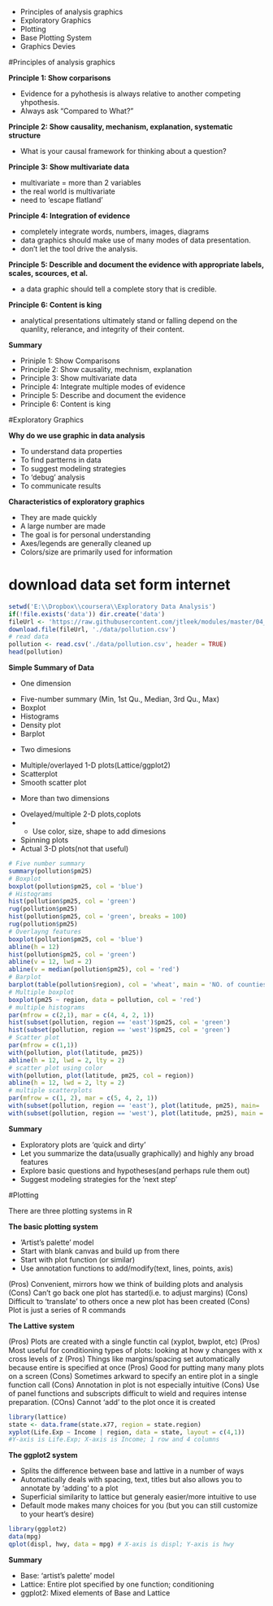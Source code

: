 * Principles of analysis graphics
* Exploratory Graphics
* Plotting
* Base Plotting System
* Graphics Devies

#Principles of analysis graphics

**Principle 1: Show corparisons**   
 + Evidence for a pyhothesis is always relative to another competing yhpothesis.  
 + Always ask “Compared to What?”

**Principle 2: Show causality, mechanism, explanation, systematic structure**  

 + What is your causal framework for thinking about a question?

**Principle 3: Show multivariate data** 

 + multivariate = more than 2 variables
 + the real world is multivariate
 + need to ‘escape flatland’
 
**Principle 4: Integration of evidence** 
 + completely integrate words, numbers, images, diagrams
 + data graphics should make use of many modes of data presentation.
 + don’t let the tool drive the analysis.  
 
**Principle 5: Describle and document the evidence with appropriate labels, scales, scources, et al.** 
 + a data graphic should tell a complete story that is credible.
 
**Principle 6: Content is king**
 + analytical presentations ultimately stand or falling depend on the quanlity, relerance, and integrity of their content.

**Summary**
* Priniple 1: Show Comparisons
* Principle 2: Show causality, mechnism, explanation
* Principle 3: Show multivariate data
* Principle 4: Integrate multiple modes of evidence
* Principle 5: Describe and document the evidence
* Principle 6: Content is king
 
#Exploratory Graphics

**Why do we use graphic in data analysis**

* To understand data properties
* To find partterns in data
* To suggest modeling strategies
* To ‘debug’ analysis
* To communicate results

**Characteristics of exploratory graphics**

* They are made quickly
* A large number are made
* The goal is for personal understanding
* Axes/legends are generally cleaned up
* Colors/size are primarily used for information

# download data set form internet
```r
setwd('E:\\Dropbox\\coursera\\Exploratory Data Analysis')
if(!file.exists('data')) dir.create('data')
fileUrl <- 'https://raw.githubusercontent.com/jtleek/modules/master/04_ExploratoryAnalysis/exploratoryGraphs/data/avgpm25.csv'
download.file(fileUrl, './data/pollution.csv')
# read data
pollution <- read.csv('./data/pollution.csv', header = TRUE)
head(pollution)
```
**Simple Summary of Data**

* One dimension 
 + Five-number summary (Min, 1st Qu., Median, 3rd Qu., Max)
 + Boxplot
 + Histograms
 + Density plot
 + Barplot
* Two dimesions 
 + Multiple/overlayed 1-D plots(Lattice/ggplot2)
 + Scatterplot
 + Smooth scatter plot
* More than two dimensions 
 + Ovelayed/multiple 2-D plots,coplots
 +  + Use color, size, shape to add dimesions
 + Spinning plots
 + Actual 3-D plots(not that useful)
```r
# Five number summary
summary(pollution$pm25)
# Boxplot
boxplot(pollution$pm25, col = 'blue')
# Histograms
hist(pollution$pm25, col = 'green')
rug(pollution$pm25)
hist(pollution$pm25, col = 'green', breaks = 100)
rug(pollution$pm25) 
# Overlayng features
boxplot(pollution$pm25, col = 'blue')
abline(h = 12)
hist(pollution$pm25, col = 'green')
abline(v = 12, lwd = 2)
abline(v = median(pollution$pm25), col = 'red')
# Barplot
barplot(table(pollution$region), col = 'wheat', main = 'NO. of counties in each region')
# Multiple boxplot
boxplot(pm25 ~ region, data = pollution, col = 'red')
# multiple histograms
par(mfrow = c(2,1), mar = c(4, 4, 2, 1))
hist(subset(pollution, region == 'east')$pm25, col = 'green')
hist(subset(pollution, region == 'west')$pm25, col = 'green')
# Scatter plot
par(mfrow = c(1,1))
with(pollution, plot(latitude, pm25))
abline(h = 12, lwd = 2, lty = 2)
# scatter plot using color
with(pollution, plot(latitude, pm25, col = region))
abline(h = 12, lwd = 2, lty = 2)
# multiple scatterplots
par(mfrow = c(1, 2), mar = c(5, 4, 2, 1))
with(subset(pollution, region == 'east'), plot(latitude, pm25), main= 'East')
with(subset(pollution, region == 'west'), plot(latitude, pm25), main = 'West')
```

**Summary**

* Exploratory plots are ‘quick and dirty’
* Let you summarize the data(usually graphically) and highly any broad features
* Explore basic questions and hypotheses(and perhaps rule them out)
* Suggest modeling strategies for the ‘next step’

#Plotting

There are three plotting systems in R

**The basic plotting system**

* ’Artist’s palette’ model
* Start with blank canvas and build up from there
* Start with plot function (or similar)
* Use annotation functions to add/modify(text, lines, points, axis)

(Pros) Convenient, mirrors how we think of building plots and analysis
(Cons) Can’t go back one plot has started(i.e. to adjust margins)
(Cons) Difficult to ‘translate’ to others once a new plot has been created
(Cons) Plot is just a series of R commands

**The Lattive system**

(Pros) Plots are created with a single functin cal (xyplot, bwplot, etc)
(Pros) Most useful for conditioning types of plots: looking at how y changes with x cross levels of z
(Pros) Things like margins/spacing set automatically because entire is specified at once
(Pros) Good for putting many many plots on a screen
(Cons) Sometimes arkward to specify an entire plot in a single function call
(Cons) Annotation in plot is not especially intuitive
(Cons) Use of panel functions and subscripts difficult to wield and requires intense preparation.
(COns) Cannot ‘add’ to the plot once it is created
```r
library(lattice)
state <- data.frame(state.x77, region = state.region)
xyplot(Life.Exp ~ Income | region, data = state, layout = c(4,1))
#Y-axis is Life.Exp; X-axis is Income; 1 row and 4 columns
```
**The ggplot2 system**

* Splits the difference between base and lattive in a number of ways
* Automatically deals with spacing, text, titles but also allows you to annotate by ‘adding’ to a plot
* Superficial similarity to lattice but generaly easier/more intuitive to use
* Default mode makes many choices for you (but you can still customize to your heart’s desire)
```r
library(ggplot2)
data(mpg)
qplot(displ, hwy, data = mpg) # X-axis is displ; Y-axis is hwy
```
**Summary**

* Base: ‘artist’s palette’ model
* Lattice: Entire plot specified by one function; conditioning
* ggplot2: Mixed elements of Base and Lattice

